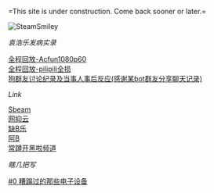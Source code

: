 
=This site is under construction. Come back sooner or later.=

![SteamSmiley](https://cdn.akamai.steamstatic.com/steamcommunity/public/images/avatars/30/30c9996d5f1d7f3e1cddc5286537b742ddb0b559_full.jpg)

*袁浩乐发病实录*

[全程回放-Acfun1080p60](https://www.acfun.cn/v/ac24563298)<br />
[全程回放-pilipili全损](https://www.bilibili.com/video/BV1DK4y1n7d2)<br />
[狗群友讨论纪录及当事人事后反应(感谢某bot群友分享聊天记录)](https://Innotori.github.io/袁浩乐发病讨论实录.txt)<br />

*Link*

[Sbeam](https://steamcommunity.com/id/xeRathLoRash/)<br />
[网抑云](https://music.163.com/#/user/home?id=97289139)<br />
[缺B乐](https://www.acfun.cn/u/14150210)<br />
[阿B](https://space.bilibili.com/21234201/)<br />
[常蹲开黑啦频道](https://kaihei.co/wcrOAz)<br />

*瞎几把写*

[#0 糟蹋过的那些电子设备](/index.html)<br />

